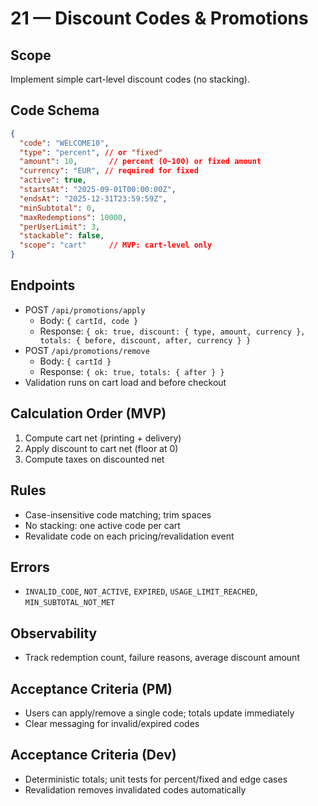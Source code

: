 # 21 — Discount Codes & Promotions

## Scope
Implement simple cart-level discount codes (no stacking).

## Code Schema
```json
{
  "code": "WELCOME10",
  "type": "percent", // or "fixed"
  "amount": 10,       // percent (0-100) or fixed amount
  "currency": "EUR", // required for fixed
  "active": true,
  "startsAt": "2025-09-01T00:00:00Z",
  "endsAt": "2025-12-31T23:59:59Z",
  "minSubtotal": 0,
  "maxRedemptions": 10000,
  "perUserLimit": 3,
  "stackable": false,
  "scope": "cart"     // MVP: cart-level only
}
```

## Endpoints
- POST `/api/promotions/apply`
  - Body: `{ cartId, code }`
  - Response: `{ ok: true, discount: { type, amount, currency }, totals: { before, discount, after, currency } }`
- POST `/api/promotions/remove`
  - Body: `{ cartId }`
  - Response: `{ ok: true, totals: { after } }`
- Validation runs on cart load and before checkout

## Calculation Order (MVP)
1. Compute cart net (printing + delivery)
2. Apply discount to cart net (floor at 0)
3. Compute taxes on discounted net

## Rules
- Case-insensitive code matching; trim spaces
- No stacking: one active code per cart
- Revalidate code on each pricing/revalidation event

## Errors
- `INVALID_CODE`, `NOT_ACTIVE`, `EXPIRED`, `USAGE_LIMIT_REACHED`, `MIN_SUBTOTAL_NOT_MET`

## Observability
- Track redemption count, failure reasons, average discount amount

## Acceptance Criteria (PM)
- Users can apply/remove a single code; totals update immediately
- Clear messaging for invalid/expired codes

## Acceptance Criteria (Dev)
- Deterministic totals; unit tests for percent/fixed and edge cases
- Revalidation removes invalidated codes automatically